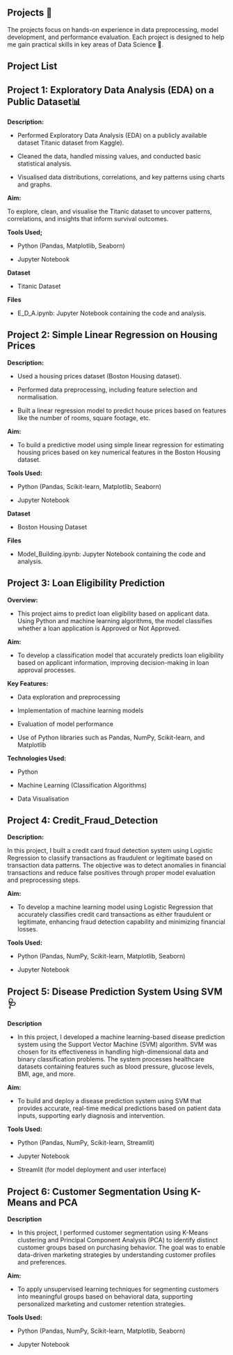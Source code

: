 ## Projects 🚀

 The projects focus on hands-on experience in data preprocessing, model development, and performance evaluation. Each project is designed to help me gain practical skills in key areas of Data Science 🤖.

## Project List

## Project 1: Exploratory Data Analysis (EDA) on a Public Dataset📊

**Description:**

- Performed Exploratory Data Analysis (EDA) on a publicly available dataset Titanic dataset from Kaggle).

- Cleaned the data, handled missing values, and conducted basic statistical analysis.

- Visualised data distributions, correlations, and key patterns using charts and graphs.

**Aim:**


To explore, clean, and visualise the Titanic dataset to uncover patterns, correlations, and insights that inform survival outcomes.

**Tools Used;**

- Python (Pandas, Matplotlib, Seaborn)

- Jupyter Notebook

**Dataset**

- Titanic Dataset

**Files**

- E_D_A.ipynb: Jupyter Notebook containing the code and analysis.




## Project 2: Simple Linear Regression on Housing Prices

**Description:**

- Used a housing prices dataset (Boston Housing dataset).

- Performed data preprocessing, including feature selection and normalisation.

- Built a linear regression model to predict house prices based on features like the number of rooms, square footage, etc.

**Aim:**


- To build a predictive model using simple linear regression for estimating housing prices based on key numerical features in the Boston Housing dataset.

**Tools Used:**

- Python (Pandas, Scikit-learn, Matplotlib, Seaborn)

- Jupyter Notebook

**Dataset**

- Boston Housing Dataset

**Files**

- Model_Building.ipynb: Jupyter Notebook containing the code and analysis.


## Project 3: Loan Eligibility Prediction

**Overview:**

- This project aims to predict loan eligibility based on applicant data. Using Python and machine learning algorithms, the model classifies whether a loan application is Approved or Not Approved.

**Aim:**


- To develop a classification model that accurately predicts loan eligibility based on applicant information, improving decision-making in loan approval processes.

**Key Features:**

- Data exploration and preprocessing

- Implementation of machine learning models

- Evaluation of model performance

- Use of Python libraries such as Pandas, NumPy, Scikit-learn, and Matplotlib

**Technologies Used:**

- Python

- Machine Learning (Classification Algorithms)

- Data Visualisation



## Project 4: Credit_Fraud_Detection


**Description:**


In this project, I built a credit card fraud detection system using Logistic Regression to classify transactions as fraudulent or legitimate based on transaction data patterns. The objective was to detect anomalies in financial transactions and reduce false positives through proper model evaluation and preprocessing steps.

**Aim:**


- To develop a machine learning model using Logistic Regression that accurately classifies credit card transactions as either fraudulent or legitimate, enhancing fraud detection capability and minimizing financial losses.

**Tools Used:**


- Python (Pandas, NumPy, Scikit-learn, Matplotlib, Seaborn)

- Jupyter Notebook



## Project 5: Disease Prediction System Using SVM 🩺


**Description**


- In this project, I developed a machine learning-based disease prediction system using the Support Vector Machine (SVM) algorithm. SVM was chosen for its effectiveness in handling high-dimensional data and binary classification problems. The system processes healthcare datasets containing features such as blood pressure, glucose levels, BMI, age, and more.


**Aim:**


- To build and deploy a disease prediction system using SVM that provides accurate, real-time medical predictions based on patient data inputs, supporting early diagnosis and intervention.

**Tools Used:**


- Python (Pandas, NumPy, Scikit-learn, Streamlit)

- Jupyter Notebook

- Streamlit (for model deployment and user interface)




## Project 6: Customer Segmentation Using K-Means and PCA



**Description**


- In this project, I performed customer segmentation using K-Means clustering and Principal Component Analysis (PCA) to identify distinct customer groups based on purchasing behavior. The goal was to enable data-driven marketing strategies by understanding customer profiles and preferences.


**Aim:**


- To apply unsupervised learning techniques for segmenting customers into meaningful groups based on behavioral data, supporting personalized marketing and customer retention strategies.

**Tools Used:**

- Python (Pandas, NumPy, Scikit-learn, Matplotlib, Seaborn)

- Jupyter Notebook



